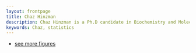```yaml
---
layout: frontpage
title: Chaz Hinzman
description: Chaz Hinzman is a Ph.D candidate in Biochemistry and Molecular Biology at Georgetown University 
keywords: Chaz, statistics
---
```



<div class="navbar">
  <div class="navbar-inner">
      <ul class="nav">
          <li><a href="morefigs.html">see more figures</a></li>
      </ul>
  </div>
</div>
